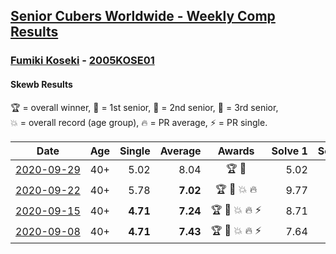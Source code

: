 <style>table {white-space: nowrap;}</style>

## [Senior Cubers Worldwide - Weekly Comp Results](/scw-comp/results/)
### [Fumiki Koseki](README.md) - [2005KOSE01](https://www.worldcubeassociation.org/persons/2005KOSE01?event=skewb)
#### Skewb Results

<span style="white-space: nowrap;">🏆 = overall winner</span>, <span style="white-space: nowrap;">🥇 = 1st senior</span>, <span style="white-space: nowrap;">🥈 = 2nd senior</span>, <span style="white-space: nowrap;">🥉 = 3rd senior</span>, <span style="white-space: nowrap;">💥 = overall record (age group)</span>, <span style="white-space: nowrap;">🔥 = PR average</span>, <span style="white-space: nowrap;">⚡ = PR single</span>.

| Date | Age | Single | Average | Awards | Solve 1 | Solve 2 | Solve 3 | Solve 4 | Solve 5 | Video |
| :--: | :--: | --: | --: | :--: | --: | --: | --: | --: | --: | :-- |
| [2020-09-29](../../results/2020-09-29/skewb.md) | 40+ | 5.02 | 8.04 | 🏆 🥇 | 5.02 | 8.67 | 7.73 | 10.55 | 7.72 | [Desktop](https://www.facebook.com/events/318437286122261/permalink/323629808936342) / [Mobile](https://m.facebook.com/events/318437286122261?view=permalink&id=323629808936342) |
| [2020-09-22](../../results/2020-09-22/skewb.md) | 40+ | 5.78 | **7.02** | 🏆 🥇 💥 🔥 | 9.77 | 6.69 | 6.09 | 5.78 | 8.29 | [Desktop](https://www.facebook.com/events/361626694990606/permalink/362910928195516) / [Mobile](https://m.facebook.com/events/361626694990606?view=permalink&id=362910928195516) |
| [2020-09-15](../../results/2020-09-15/skewb.md) | 40+ | **4.71** | **7.24** | 🏆 🥇 💥 🔥 ⚡ | 8.71 | **4.71** | 7.29 | 5.72 | 11.53 | [Desktop](https://www.facebook.com/events/681386202727964/permalink/684675855732332) / [Mobile](https://m.facebook.com/events/681386202727964?view=permalink&id=684675855732332) |
| [2020-09-08](../../results/2020-09-08/skewb.md) | 40+ | **4.71** | **7.43** | 🏆 🥇 💥 🔥 ⚡ | 7.64 | 7.48 | **4.71** | 7.17 | 8.68 | [Desktop](https://www.facebook.com/events/1438001453064843/permalink/1439265732938415) / [Mobile](https://m.facebook.com/events/1438001453064843?view=permalink&id=1439265732938415) |


<!-- Global site tag (gtag.js) - Google Analytics -->
<script async src="https://www.googletagmanager.com/gtag/js?id=UA-86348435-3"></script>
<script>window.dataLayer = window.dataLayer || []; function gtag() {dataLayer.push(arguments);} gtag('js', new Date()); gtag('config', 'UA-86348435-3');</script>
